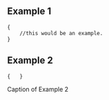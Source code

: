 
<exampleSchema>

## Example 1

	{
		//this would be an example.
	}

## Example 2

	{	}

Caption of Example 2

